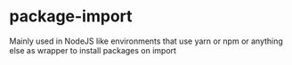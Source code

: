 # package-import
Mainly used in NodeJS like environments that use yarn or npm or anything else as wrapper to install packages on import
